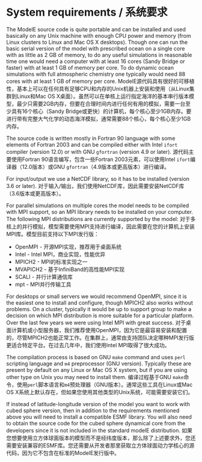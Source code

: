 # System requirements / 系统要求

The ModelE source code is quite portable and can be installed and used basically on any Unix machine with enough CPU power and memory (from Linux clusters to Linux and Mac OS X desktops). Though one can run the basic serial version of the model with prescribed ocean on a single core with as little as 2 GB of memory, to do any useful simulations in reasonable time one would need a computer with at least 16 cores (Sandy Bridge or faster) with at least 1 GB of memory per core. To do dynamic ocean simulations with full atmospheric chemistry one typically would need 88 cores with at least 1 GB of memory per core.
ModelE源代码具有很好的可移植性，基本上可以在任何具有足够CPU和内存的Unix机器上安装和使用（从Linux集群到Linux和Mac OS X桌面）。虽然可以在单核上运行指定海洋的基本串行版本模型，最少只需要2GB内存，但要在合理时间内进行任何有用的模拟，需要一台至少具有16个核心（Sandy Bridge或更快）的计算机，每个核心至少1GB内存。要进行带有完整大气化学的动态海洋模拟，通常需要88个核心，每个核心至少1GB内存。

The source code is written mostly in Fortran 90 language with some elements of Fortran 2003 and can be compiled either with Intel `ifort` compiler (version 12.0) or with GNU `gfortran` (version 4.9 or later).
源代码主要使用Fortran 90语言编写，包含一些Fortran 2003元素，可以使用Intel `ifort`编译器（12.0版本）或GNU `gfortran`（4.9版本或更高版本）进行编译。

For input/output we use a NetCDF library, so it has to be installed (version 3.6 or later).
对于输入/输出，我们使用NetCDF库，因此需要安装NetCDF库（3.6版本或更高版本）。

For parallel simulations on multiple cores the model needs to be compiled with MPI support, so an MPI library needs to be installed on your computer. The following MPI distributions are currently supported by the model:
对于多核上的并行模拟，模型需要使用MPI支持进行编译，因此需要在您的计算机上安装MPI库。模型目前支持以下MPI发行版：

- OpenMPI - 开源MPI实现，推荐用于桌面系统
- Intel - Intel MPI，商业实现，性能优异
- MPICH2 - MPI的标准实现之一
- MVAPICH2 - 基于InfiniBand的高性能MPI实现
- SCALI - 并行计算通信库
- mpt - MPI并行传输工具

For desktops or small servers we would recommend OpenMPI, since it is the easiest one to install and configure, though MPICH2 also works without problems. On a cluster, typically it would be up to support group to make a decision on which MPI distribution is more suitable for a particular platform. Over the last few years we were using Intel MPI with great success.
对于桌面计算机或小型服务器，我们推荐使用OpenMPI，因为它是最容易安装和配置的，尽管MPICH2也能正常工作。在集群上，通常由支持团队决定哪种MPI发行版更适合特定平台。在过去几年中，我们使用Intel MPI取得了很大成功。

The compilation process is based on GNU `make` command and uses `perl` scripting language and `m4` preprocessor (GNU version). Typically these are present by default on any Linux or Mac OS X system, but if you are using other type on Unix you may need to install them.
编译过程基于GNU `make`命令，使用`perl`脚本语言和`m4`预处理器（GNU版本）。通常这些工具在Linux或Mac OS X系统上默认存在，但如果您使用其他类型的Unix系统，可能需要安装它们。

If instead of latitude-longitude version of the model you want to work with cubed sphere version, then in addition to the requirements mentioned above you will need to install a compatible ESMF library. You will also need to obtain the source code for the cubed sphere dynamical core from the developers since it is not included in the standard modelE distribution.
如果您想要使用立方体球面版本的模型而不是经纬度版本，那么除了上述要求外，您还需要安装兼容的ESMF库。您还需要从开发者那里获取立方体球面动力学核心的源代码，因为它不包含在标准的ModelE发行版中。


